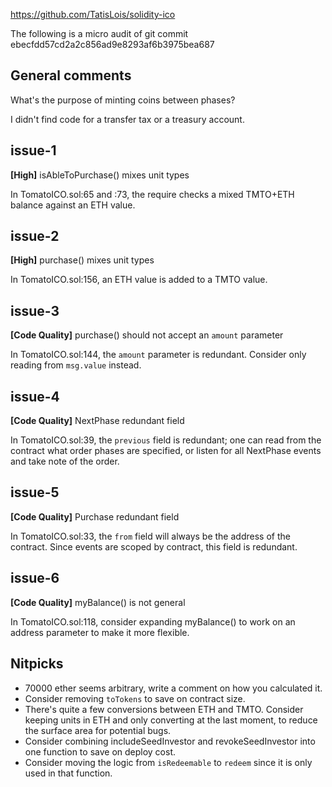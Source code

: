 https://github.com/TatisLois/solidity-ico

The following is a micro audit of git commit ebecfdd57cd2a2c856ad9e8293af6b3975bea687

## General comments

What's the purpose of minting coins between phases?

I didn't find code for a transfer tax or a treasury account.


## issue-1

**[High]** isAbleToPurchase() mixes unit types

In TomatoICO.sol:65 and :73, the require checks a mixed TMTO+ETH balance against an ETH value.


## issue-2

**[High]** purchase() mixes unit types

In TomatoICO.sol:156, an ETH value is added to a TMTO value.


## issue-3

**[Code Quality]** purchase() should not accept an `amount` parameter

In TomatoICO.sol:144, the `amount` parameter is redundant. Consider only reading from `msg.value` instead.


## issue-4

**[Code Quality]** NextPhase redundant field

In TomatoICO.sol:39, the `previous` field is redundant; one can read from the contract what order phases are specified, or listen for all NextPhase events and take note of the order.


## issue-5

**[Code Quality]** Purchase redundant field

In TomatoICO.sol:33, the `from` field will always be the address of the contract. Since events are scoped by contract, this field is redundant.


## issue-6

**[Code Quality]** myBalance() is not general

In TomatoICO.sol:118, consider expanding myBalance() to work on an address parameter to make it more flexible.


## Nitpicks

- 70000 ether seems arbitrary, write a comment on how you calculated it.
- Consider removing `toTokens` to save on contract size.
- There's quite a few conversions between ETH and TMTO. Consider keeping units in ETH and only converting at the last moment, to reduce the surface area for potential bugs.
- Consider combining includeSeedInvestor and revokeSeedInvestor into one function to save on deploy cost.
- Consider moving the logic from `isRedeemable` to `redeem` since it is only used in that function.
